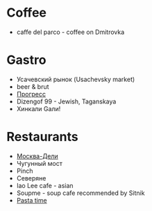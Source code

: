 # Coffee

* caffe del parco - coffee on Dmitrovka

# Gastro

* Усачевский рынок (Usachevsky market)
* beer & brut
* [Прогресс](https://daily.afisha.ru/eating/3083-progress-pivnaya-troyka-i-otlichnyy-kofe-na-presne/)
* Dizengof 99 - Jewish, Taganskaya
* Хинкали Gали!

# Restaurants

* [Москва-Дели](http://www.interviewrussia.ru/life/osnovatel-moskva-deli-my-prosili-ne-pisat-o-nas-v-socsetyah)
* Чугунный мост
* Pinch
* Северяне
* lao Lee cafe - asian
* Soupme - soup cafe recommended by Sitnik
* [Pasta time](http://pastatime.ru/pasta-time-menu/)
